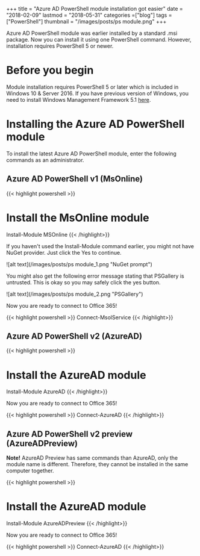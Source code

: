 +++
title = "Azure AD PowerShell module installation got easier"
date = "2018-02-09"
lastmod = "2018-05-31"
categories =["blog"]
tags = ["PowerShell"]
thumbnail = "/images/posts/ps module.png"
+++

Azure AD PowerShell module was earlier installed by a standard .msi package. Now you can install it using one PowerShell command. However, installation requires PowerShell 5 or newer.

<!--more-->

# Before you begin
Module installation requires PowerShell 5 or later which is included in Windows 10 & Server 2016. If you have previous version of Windows, you need to install Windows Management Framework 5.1 <a href="https://docs.microsoft.com/en-us/powershell/wmf/5.1/install-configure" target="_blank">here</a>.

# Installing the Azure AD PowerShell module
To install the latest Azure AD PowerShell module, enter the following commands as an administrator.

## Azure AD PowerShell v1 (MsOnline)

{{< highlight powershell >}}

# Install the MsOnline module
Install-Module MSOnline
{{< /highlight>}}

If you haven't used the Install-Module command earlier, you might not have NuGet provider. Just click the Yes to continue.
 
![alt text](/images/posts/ps module_1.png "NuGet prompt")

You might also get the following error message stating that PSGallery is untrusted. This is okay so you may safely click the yes button.

![alt text](/images/posts/ps module_2.png "PSGallery")

Now you are ready to connect to Office 365!

{{< highlight powershell >}}
Connect-MsolService
{{< /highlight>}}

## Azure AD PowerShell v2 (AzureAD)
{{< highlight powershell >}}

# Install the AzureAD module
Install-Module AzureAD
{{< /highlight>}}

Now you are ready to connect to Office 365!

{{< highlight powershell >}}
Connect-AzureAD
{{< /highlight>}}

## Azure AD PowerShell v2 preview (AzureADPreview)

**Note!** AzureAD Preview has same commands than AzureAD, only the module name is different. Therefore, they 
cannot be installed in the same computer together.

{{< highlight powershell >}}

# Install the AzureAD module
Install-Module AzureADPreview
{{< /highlight>}}

Now you are ready to connect to Office 365! 


{{< highlight powershell >}}
Connect-AzureAD
{{< /highlight>}}

